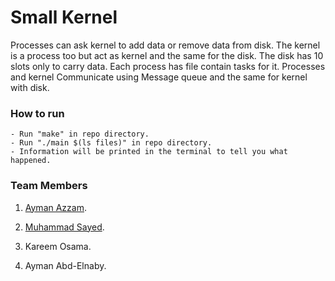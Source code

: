 # Small Kernel

Processes can ask kernel to add data or remove data from disk. The kernel is a process too but act as kernel and the same for the disk. The disk has 10 slots only to carry data. Each process has file contain tasks for it. Processes and kernel Communicate using Message queue and the same for kernel with disk.

### How to run
	- Run "make" in repo directory.
	- Run "./main $(ls files)" in repo directory.
	- Information will be printed in the terminal to tell you what happened.

### Team Members
1. [Ayman Azzam](https://github.com/AymanAzzam).

2. [Muhammad Sayed](https://github.com/muhammad-sayed-mahdy).

3. Kareem Osama.

4. Ayman Abd-Elnaby.
